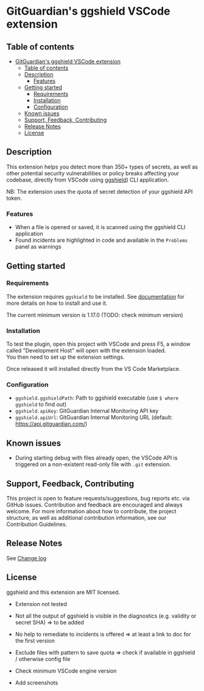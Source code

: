 # GitGuardian's ggshield VSCode extension

## Table of contents

- [GitGuardian's ggshield VSCode extension](#gitguardians-ggshield-vscode-extension)
  - [Table of contents](#table-of-contents)
  - [Description](#description)
    - [Features](#features)
  - [Getting started](#getting-started)
    - [Requirements](#requirements)
    - [Installation](#installation)
    - [Configuration](#configuration)
  - [Known issues](#known-issues)
  - [Support, Feedback, Contributing](#support-feedback-contributing)
  - [Release Notes](#release-notes)
  - [License](#license)

## Description

This extension helps you detect more than 350+ types of secrets, as well as other potential security vulnerabilities or policy breaks affecting your codebase, directly from VSCode using [ggshield](https://www.gitguardian.com/ggshield)) CLI application.

NB: The extension uses the quota of secret detection of your ggshield API token.

### Features

- When a file is opened or saved, it is scanned using the ggshield CLI application
- Found incidents are highlighted in code and available in the `Problems` panel as warnings

## Getting started

### Requirements

The extension requires `ggshield` to be installed. See [documentation](https://docs.gitguardian.com/ggshield-docs/getting-started) for more details on how to install and use it.

The current minimum version is 1.17.0 (TODO: check minimum version)

### Installation

To test the plugin, open this project with VSCode and press F5, a window called "Development Host" will open with the extension loaded.  
You then need to set up the extension settings.

Once released it will installed directly from the VS Code Marketplace.

### Configuration

- `ggshield.ggshieldPath`: Path to ggshield executable (use `$ where ggshield` to find out)
- `ggshield.apiKey`: GitGuardian Internal Monitoring API key
- `ggshield.apiUrl`: GitGuardian Internal Monitoring URL (default: <https://api.gitguardian.com/>)

## Known issues

- During starting debug with files already open, the VSCode API is triggered on a non-existent read-only file with `.git` extension.

## Support, Feedback, Contributing

This project is open to feature requests/suggestions, bug reports etc. via GitHub issues. Contribution and feedback are encouraged and always welcome. For more information about how to contribute, the project structure, as well as additional contribution information, see our Contribution Guidelines.

## Release Notes

See [Change log](./CHANGELOG.md)

## License

ggshield and this extension are MIT licensed.

- Extension not tested

- Not all the output of ggshield is visible in the diagnostics (e.g. validity or secret SHA) => to be added
- No help to remediate to incidents is offered => at least a link to doc for the first version

- Exclude files with pattern to save quota => check if available in ggshield / otherwise config file
- Check minimum VSCode engine version
- Add screenshots
